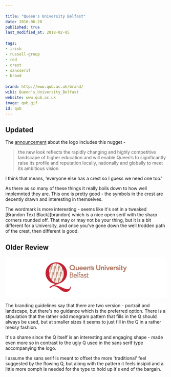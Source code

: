 ```yaml
---

title: "Queen's University Belfast"
date: 2016-06-28
published: true
last_modified_at: 2018-02-05

tags:
- irish
- russell-group
- red
- crest
- sansserif
- brand

brand: http://www.qub.ac.uk/brand/
wiki: Queen's_University_Belfast
website: www.qub.ac.uk
image: qub.gif
id: qub
---
```


## Updated

The [announcement][announcement] about the logo includes this nugget -

> the new look reflects the rapidly changing and highly competitive landscape of higher education and will enable Queen’s to significantly raise its profile and reputation locally, nationally and globally to meet its ambitious vision.

I think that means, 'everyone else has a crest so I guess we need one too.'

As there as so many of these things it really boils down to how well implemnted they are. This one is pretty good - the symbols in the crest are decently drawn and interesting in themselves.

The wordmark is more interesting - seems like it's set in a tweaked [Brandon Text Black][brandon] which is a nice open serif with the sharp corners rounded off. That may or may not be your thing, but it is a bit different for a University, and once you've gone down the well trodden path of the crest, then different is good.


## Older Review

![Old Logo](/images/logospotter/qub-old.gif)

The branding guidelines say that there are two version - portrait and landscape, but there's no guidance which is the preferred option. There is a stipulation that the rather odd mongram pattern that fills in the Q should always be used, but at smaller sizes it seems to just fill in the Q in a rather messy fashion.

It's a shame since the Q itself is an interesting and engaging shape - made even more so in contrast to the ugly Q used in the sans serif type accompanying the logo.

I assume the sans serif is meant to offset the more 'traditional' feel suggested by the flowing Q, but along with the pattern it feels insipid and a little more oomph is needed for the type to hold up it's end of the bargain.



[announcement]: https://daro.qub.ac.uk/new-brand-identity
[brnadon]: https://www.fonts.com/font/hvd-fonts/brandon-text